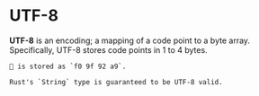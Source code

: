 # UTF-8

**UTF-8** is an encoding; a mapping of a code point to a byte array. Specifically, UTF-8 stores code points in 1 to 4 bytes.

~~~admonish example
💩 is stored as `f0 9f 92 a9`.
~~~

~~~admonish tip title="Rust"
Rust's `String` type is guaranteed to be UTF-8 valid.
~~~
